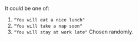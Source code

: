 It could be one of:
1. `"You will eat a nice lunch"`
2. `"You will take a nap soon"`
3. `"You will stay at work late"`
Chosen randomly.